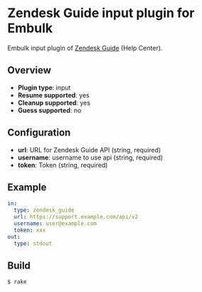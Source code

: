 # Zendesk Guide input plugin for Embulk

Embulk input plugin of [Zendesk Guide](https://developer.zendesk.com/rest_api/docs/help_center/introduction) (Help Center).

## Overview

* **Plugin type**: input
* **Resume supported**: yes
* **Cleanup supported**: yes
* **Guess supported**: no

## Configuration

- **url**: URL for Zendesk Guide API (string, required)
- **username**: username to use api (string, required)
- **token**: Token (string, required)

## Example

```yaml
in:
  type: zendesk_guide
  url: https://support.example.com/api/v2
  username: user@example.com
  token: xxx
out:
  type: stdout
```


## Build

```
$ rake
```
